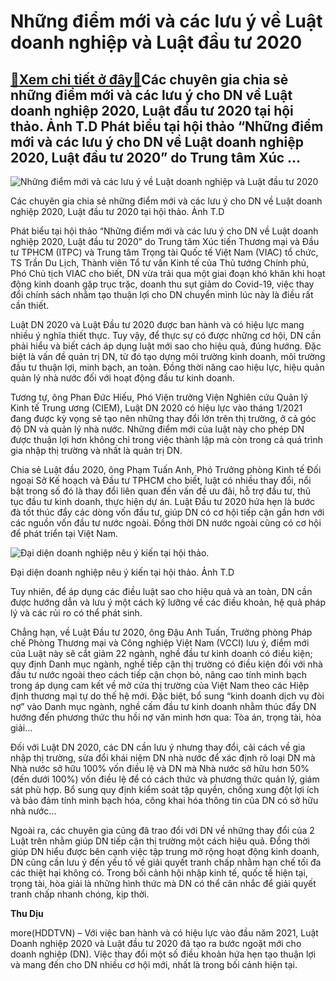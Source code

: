 Những điểm mới và các lưu ý về Luật doanh nghiệp và Luật đầu tư 2020
====================================================================

[:gift:Xem chi tiết ở đây:gift:](https://hddtvn.com/nhung-diem-moi-va-cac-luu-y-ve-luat-doanh-nghiep-va-luat-dau-tu-2020/)Các chuyên gia chia sẻ những điểm mới và các lưu ý cho DN về Luật doanh nghiệp 2020, Luật đầu tư 2020 tại hội thảo. Ảnh T.D Phát biểu tại hội thảo “Những điểm mới và các lưu ý cho DN về Luật doanh nghiệp 2020, Luật đầu tư 2020” do Trung tâm Xúc …
------------------------------------------------------------------------------------------------------------------------------------------------------------------------------------------------------------------------------------------------------





![Những điểm mới và các lưu ý về Luật doanh nghiệp và Luật đầu tư 2020](https://hddtvn.com/wp-content/uploads/2021/01/3556_IMG-0913.jpg "Những điểm mới và các lưu ý về Luật doanh nghiệp và Luật đầu tư 2020")


Các chuyên gia chia sẻ những điểm mới và các lưu ý cho DN về Luật doanh nghiệp 2020, Luật đầu tư 2020 tại hội thảo. Ảnh T.D



Phát biểu tại hội thảo “Những điểm mới và các lưu ý cho DN về Luật doanh nghiệp 2020, Luật đầu tư 2020” do Trung tâm Xúc tiến Thương mại và Đầu tư TPHCM (ITPC) và Trung tâm Trọng tài Quốc tế Việt Nam (VIAC) tổ chức, TS Trần Du Lịch, Thành viên Tổ tư vấn Kinh tế của Thủ tướng Chính phủ, Phó Chủ tịch VIAC cho biết, DN vừa trải qua một giai đoạn khó khăn khi hoạt động kinh doanh gặp trục trặc, doanh thu sụt giảm do Covid-19, việc thay đổi chính sách nhằm tạo thuận lợi cho DN chuyển mình lúc này là điều rất cần thiết.


Luật DN 2020 và Luật Đầu tư 2020 được ban hành và có hiệu lực mang nhiều ý nghĩa thiết thực. Tuy vậy, để thực sự có được những cơ hội, DN cần phải hiểu và biết cách áp dụng luật mới sao cho hiệu quả, đúng hướng. Đặc biệt là vấn đề quản trị DN, từ đó tạo dựng môi trường kinh doanh, môi trường đầu tư thuận lợi, minh bạch, an toàn. Đồng thời nâng cao hiệu lực, hiệu quản quản lý nhà nước đối với hoạt động đầu tư kinh doanh.


Tương tự, ông Phan Đức Hiếu, Phó Viện trưởng Viện Nghiên cứu Quản lý Kinh tế Trung ương (CIEM), Luật DN 2020 có hiệu lực vào tháng 1/2021 đang được kỳ vọng sẽ tạo nên những thay đổi lớn trên thị trường, ở cả góc độ DN và quản lý nhà nước. Những điểm mới của luật này cho phép DN được thuận lợi hơn không chỉ trong việc thành lập mà còn trong cả quá trình gia nhập thị trường và nhất là quản trị DN.


Chia sẻ Luật đầu 2020, ông Phạm Tuấn Anh, Phó Trưởng phòng Kinh tế Đối ngoại Sở Kế hoạch và Đầu tư TPHCM cho biết, luật có nhiều thay đổi, nổi bật trong số đó là thay đổi liên quan đến vấn đề ưu đãi, hỗ trợ đầu tư, thủ tục đầu tư kinh doanh, thực hiện dự án. Luật Đầu tư 2020 hứa hẹn là bước đà tốt thúc đẩy các dòng vốn đầu tư, giúp DN có cơ hội tiếp cận gần hơn với các nguồn vốn đầu tư nước ngoài. Đồng thời DN nước ngoài cũng có cơ hội để phát triển tại Việt Nam.





![Đại diện doanh nghiệp nêu ý kiến tại hội thảo.](https://hddtvn.com/wp-content/uploads/2021/01/3707_IMG-0916.jpg "Đại diện doanh nghiệp nêu ý kiến tại hội thảo.")


Đại diện doanh nghiệp nêu ý kiến tại hội thảo. Ảnh T.D



Tuy nhiên, để áp dụng các điều luật sao cho hiệu quả và an toàn, DN cần được hướng dẫn và lưu ý một cách kỹ lưỡng về các điều khoản, hệ quả pháp lý và các rủi ro có thể phát sinh.


Chẳng hạn, về Luật Đầu tư 2020, ông Đậu Anh Tuấn, Trưởng phòng Pháp chế Phòng Thương mại và Công nghiệp Việt Nam (VCCI) lưu ý, điểm mới của Luật này sẽ cắt giảm 22 ngành, nghề đầu tư kinh doanh có điều kiện; quy định Danh mục ngành, nghề tiếp cận thị trường có điều kiện đối với nhà đầu tư nước ngoài theo cách tiếp cận chọn bỏ, nâng cao tính minh bạch trong áp dụng cam kết về mở cửa thị trường của Việt Nam theo các Hiệp định thương mại tự do thế hệ mới. Đặc biệt, bổ sung “kinh doanh dịch vụ đòi nợ” vào Danh mục ngành, nghề cấm đầu tư kinh doanh nhằm thúc đẩy DN hướng đến phương thức thu hồi nợ văn minh hơn qua: Tòa án, trọng tài, hòa giải…


Đối với Luật DN 2020, các DN cần lưu ý nhưng thay đổi, cải cách về gia nhập thị trường, sửa đổi khái niệm DN nhà nước để xác định rõ loại DN mà Nhà nước sở hữu 100% vốn điều lệ và DN mà Nhà nước sở hữu hơn 50% (đến dưới 100%) vốn điều lệ để có cách thức và phương thức quản lý, giám sát phù hợp. Bổ sung quy định kiểm soát tập quyền, chống xung đột lợi ích và bảo đảm tính minh bạch hóa, công khai hóa thông tin của DN có sở hữu nhà nước…


Ngoài ra, các chuyên gia cũng đã trao đổi với DN về những thay đổi của 2 Luật trên nhằm giúp DN tiếp cận thị trường một cách hiệu quả. Đồng thời giúp DN hiểu được bên cạnh việc tập trung mở rộng hoạt động kinh doanh, DN cũng cần lưu ý đến yếu tố về giải quyết tranh chấp nhằm hạn chế tối đa các thiệt hại không có. Trong bối cảnh hội nhập kinh tế, quốc tế hiện tại, trọng tài, hòa giải là những hình thức mà DN có thể cân nhắc để giải quyết tranh chấp nhanh chóng, kịp thời.




**Thu Dịu**



more(HDDTVN) – Với việc ban hành và có hiệu lực vào đầu năm 2021, Luật Doanh nghiệp 2020 và Luật đầu tư 2020 đã tạo ra bước ngoặt mới cho doanh nghiệp (DN). Việc thay đổi một số điều khoản hứa hẹn tạo thuận lợi và mang đến cho DN nhiều cơ hội mới, nhất là trong bối cảnh hiện tại.

